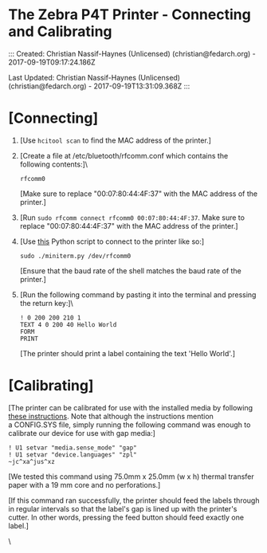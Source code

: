The Zebra P4T Printer - Connecting and Calibrating
===============================================================================================

::: 
Created: Christian Nassif-Haynes (Unlicensed) (christian\@fedarch.org) -
2017-09-19T09:17:24.186Z

Last Updated: Christian Nassif-Haynes (Unlicensed)
(christian\@fedarch.org) - 2017-09-19T13:31:09.368Z
:::



[Connecting] 
========================================

1.  [Use `hcitool scan` to find the MAC address of the
    printer.]
2.  [Create a file at /etc/bluetooth/rfcomm.conf which contains the
    following contents:]\

        rfcomm0 

    [Make sure to replace \"00:07:80:44:4F:37\" with the MAC address of
    the printer.]

3.  [Run `sudo rfcomm connect rfcomm0 00:07:80:44:4F:37`. Make sure to
    replace \"00:07:80:44:4F:37\" with the MAC address of the
    printer.]
4.  [Use
    [this](http://sourceforge.net/p/pyserial/code/HEAD/tree/trunk/pyserial/serial/tools/miniterm.py)
    Python script to connect to the printer like
    so:]

        sudo ./miniterm.py /dev/rfcomm0

    [Ensure that the baud rate of the shell matches the baud rate of the
    printer.]

5.  [Run the following command by pasting it into the terminal and
    pressing the return key:]\

        ! 0 200 200 210 1
        TEXT 4 0 200 40 Hello World
        FORM
        PRINT

    [The printer should print a label containing the text \'Hello
    World\'.]

[Calibrating] 
=========================================

[The printer can be calibrated for use with the installed media by
following [these
instructions](https://km.zebra.com/kb/index?page=content&id=SO7452).
Note that although the instructions mention a CONFIG.SYS file, simply
running the following command was enough to calibrate our device for use
with gap media:]

    ! U1 setvar "media.sense_mode" "gap"
    ! U1 setvar "device.languages" "zpl"
    ~jc^xa^jus^xz

[We tested this command using 75.0mm x 25.0mm (w x h) thermal transfer
paper with a 19 mm core and no
perforations.]

[If this command ran successfully, the printer should feed the labels
through in regular intervals so that the label\'s gap is lined up with
the printer\'s cutter. In other words, pressing the feed button should
feed exactly one label.]

\

</div>